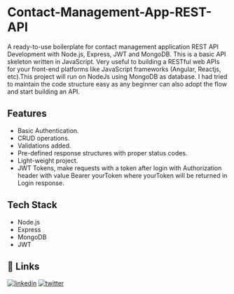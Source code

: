 
# Contact-Management-App-REST-API

A ready-to-use boilerplate for contact management application REST API Development with Node.js, Express, JWT and MongoDB.
This is a basic API skeleton written in JavaScript. Very useful to building a RESTful web APIs for your front-end platforms like JavaScript frameworks (Angular, Reactjs, etc).This project will run on NodeJs using MongoDB as database. I had tried to maintain the code structure easy as any beginner can also adopt the flow and start building an API.


## Features

- Basic Authentication.
- CRUD operations.
- Validations added.
- Pre-defined response structures with proper status codes.
- Light-weight project.
- JWT Tokens, make requests with a token after login with Authorization header with value Bearer yourToken where yourToken will be returned in Login response.



## Tech Stack
- Node.js
- Express
- MongoDB
- JWT


## 🔗 Links

[![linkedin](https://img.shields.io/badge/linkedin-0A66C2?style=for-the-badge&logo=linkedin&logoColor=white)](https://www.linkedin.com/in/satyam-kumar-mishra/)
[![twitter](https://img.shields.io/badge/twitter-1DA1F2?style=for-the-badge&logo=twitter&logoColor=white)](https://twitter.com/viper_1749)

